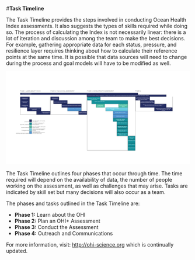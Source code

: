 #**Task Timeline**

<!---This page needs to be updated--->

The Task Timeline provides the steps involved in conducting Ocean Health Index assessments. It also suggests the types of skills required while doing so. The process of calculating the Index is not necessarily linear: there is a lot of iteration and discussion among the team to make the best decisions. For example, gathering appropriate data for each status, pressure, and resilience layer requires thinking about how to calculate their reference points at the same time. It is possible that data sources will need to change during the process and goal models will have to be modified as well.

![A timeline of the OHI+ assessment process.](./Figures/task_timeline-01.png)

The Task Timeline outlines four phases that occur through time. The time required will depend on the availability of data, the number of people working on the assessment, as well as challenges that may arise. Tasks are indicated by skill set but many decisions will also occur as a team.

The phases and tasks outlined in the Task Timeline are:

- **Phase 1:** Learn about the OHI
- **Phase 2:** Plan an OHI+ Assessment
- **Phase 3:** Conduct the Assessment
- **Phase 4:** Outreach and Communications

For more information, visit: http://ohi-science.org which is continually updated.

